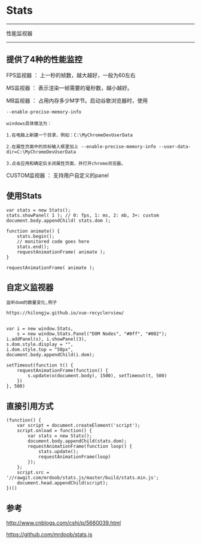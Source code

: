 # Stats

---

性能监视器

---


## 提供了4种的性能监控


FPS监视器 ： 上一秒的帧数，越大越好，一般为60左右

MS监视器 ：  表示渲染一帧需要的毫秒数，越小越好。

MB监视器 ： 占用内存多少M字节。启动谷歌浏览器时，使用

	--enable-precise-memory-info  

	windows具体做法为：
	
	1.在电脑上新建一个目录，例如：C:\MyChromeDevUserData
	
	2.在属性页面中的目标输入框里加上 --enable-precise-memory-info --user-data-dir=C:\MyChromeDevUserData
	
	3.点击应用和确定后关闭属性页面，并打开chrome浏览器。

CUSTOM监视器 ： 支持用户自定义的panel


## 使用Stats

	var stats = new Stats();
	stats.showPanel( 1 ); // 0: fps, 1: ms, 2: mb, 3+: custom
	document.body.appendChild( stats.dom );
	
	function animate() {
	    stats.begin();
	    // monitored code goes here
	    stats.end();
	    requestAnimationFrame( animate );
	}
	
	requestAnimationFrame( animate );



## 自定义监视器

    监听dom的数量变化,例子 

	https://hilongjw.github.io/vue-recyclerview/


	var i = new window.Stats,
		s = new window.Stats.Panel("DOM Nodes", "#0ff", "#002");
	i.addPanel(s), i.showPanel(3), 
	s.dom.style.display = "", 
	i.dom.style.top = "50px", 
	document.body.appendChild(i.dom);
	
	setTimeout(function t() {
		requestAnimationFrame(function() {
			s.update(o(document.body), 1500), setTimeout(t, 500)
		})
	}, 500)




## 直接引用方式

	(function() {
		var script = document.createElement('script');
		script.onload = function() {
			var stats = new Stats();
			document.body.appendChild(stats.dom);
			requestAnimationFrame(function loop() {
				stats.update();
				requestAnimationFrame(loop)
			});
		};
		script.src = '//rawgit.com/mrdoob/stats.js/master/build/stats.min.js';
		document.head.appendChild(script);
	})()




## 参考

http://www.cnblogs.com/cshi/p/5660039.html

https://github.com/mrdoob/stats.js